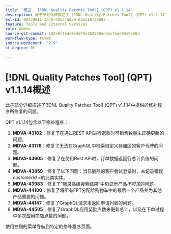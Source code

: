 ```yaml
---
title: '概述： [!DNL Quality Patches Tool] (QPT) v1.1.14'
description: 此子部分详细描述了 [!DNL Quality Patches Tool] (QPT) v1.1.14中提供的修补程序所修复的问题。
exl-id: 007c9d11-1a7b-4653-a03e-e52318730893
feature: Tools and External Services
role: Admin
source-git-commit: 1d2e0c1b4a8e3d79a362500ee3ec7bde84a6ce0d
workflow-type: tm+mt
source-wordcount: '219'
ht-degree: 0%

---
```


# [!DNL Quality Patches Tool] (QPT) v1.1.14概述

此子部分详细描述了[!DNL Quality Patches Tool] (QPT) v1.1.14中提供的修补程序所修复的问题。

QPT v1.1.14包含以下修补程序：

1. **MDVA-43102**：修复了在通过REST API进行退款时可销售数量未正确更新的问题。
1. **MDVA-43178**：修复了无法在GraphQL中检索自定义存储区的客户令牌的问题。
1. **MDVA-43605**：修复了在使用Rest API时，订单数据返回行总计负值的问题。
1. **MDVA-43859**：修复了以下问题：当已删除的客户尝试登录时，未记录错误&#x200B;*customerId =*&#x200B;的此类实体。
1. **MDVA-43983**：修复了“目录高级搜索结果”中仍显示产品&#x200B;*不可见*&#x200B;的问题。
1. **MDVA-44100**：修复了将所有FPT分配给购物车中的最后一个产品并为其他产品重置的问题。
1. **MDVA-44147**：修复了GraphQL请求未返回申请列表的问题。
1. **MDVA-44505**：修复了GraphQL应用奖励点数未更新总计，以及在下单过程中多次应用商店点数的问题。

使用左侧的菜单导航到特定的修补程序页面。
